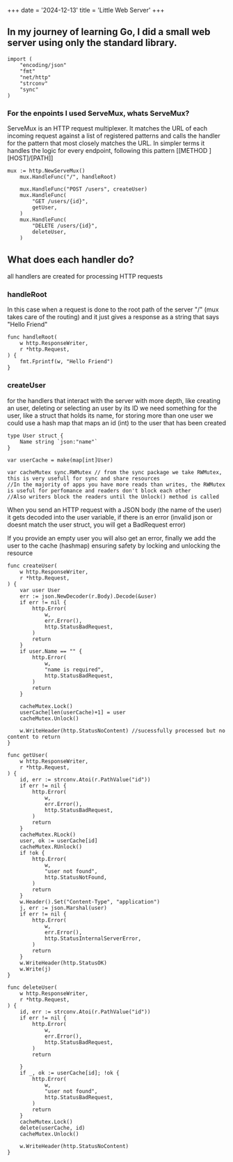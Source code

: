 +++
date = '2024-12-13'
title = 'Little Web Server'
+++

## In my journey of learning Go, I did a small web server using only the standard library.

```golang
import (
	"encoding/json"
	"fmt"
	"net/http"
	"strconv"
	"sync"
)
```

### For the enpoints I used ServeMux, whats ServeMux?

ServeMux is an HTTP request multiplexer.
It matches the URL of each incoming request against a list of registered patterns and calls the handler for the pattern that most closely matches the URL.
In simpler terms it handles the logic for every endpoint, following this pattern [[METHOD ][HOST]/[PATH]]

```golang
mux := http.NewServeMux()
	mux.HandleFunc("/", handleRoot)

	mux.HandleFunc("POST /users", createUser)
	mux.HandleFunc(
		"GET /users/{id}",
		getUser,
	)
	mux.HandleFunc(
		"DELETE /users/{id}",
		deleteUser,
	)
```

## What does each handler do?

all handlers are created for processing HTTP requests

### handleRoot

In this case when a request is done to the root path of the server "/" (mux takes care of the routing) and it just gives a response as a string that says "Hello Friend"

```golang
func handleRoot(
	w http.ResponseWriter,
	r *http.Request,
) {
	fmt.Fprintf(w, "Hello Friend")
}
```

### createUser

for the handlers that interact with the server with more depth, like creating an user, deleting or selecting an user by its ID we need
something for the user, like a struct that holds its name, for storing more than one user we could use a hash map that maps an id (int) to the user that has been created

```golang
type User struct {
	Name string `json:"name"`
}

var userCache = make(map[int]User)

var cacheMutex sync.RWMutex // from the sync package we take RWMutex, this is very usefull for sync and share resources
//In the majority of apps you have more reads than writes, the RWMutex is useful for perfomance and readers don't block each other
//Also writers block the readers until the Unlock() method is called
```

When you send an HTTP request with a JSON body (the name of the user) it gets decoded into the user variable, if there is an error (invalid json or doesnt match the user struct, you will get a BadRequest error)

If you provide an empty user you will also get an error, finally we add the user to the cache (hashmap) ensuring safety by locking and unlocking the resource

```golang
func createUser(
	w http.ResponseWriter,
	r *http.Request,
) {
	var user User
	err := json.NewDecoder(r.Body).Decode(&user)
	if err != nil {
		http.Error(
			w,
			err.Error(),
			http.StatusBadRequest,
		)
		return
	}
	if user.Name == "" {
		http.Error(
			w,
			"name is required",
			http.StatusBadRequest,
		)
		return
	}

	cacheMutex.Lock()
	userCache[len(userCache)+1] = user
	cacheMutex.Unlock()

	w.WriteHeader(http.StatusNoContent) //sucessfully processed but no content to return
}
```

```golang
func getUser(
	w http.ResponseWriter,
	r *http.Request,
) {
	id, err := strconv.Atoi(r.PathValue("id"))
	if err != nil {
		http.Error(
			w,
			err.Error(),
			http.StatusBadRequest,
		)
		return
	}
	cacheMutex.RLock()
	user, ok := userCache[id]
	cacheMutex.RUnlock()
	if !ok {
		http.Error(
			w,
			"user not found",
			http.StatusNotFound,
		)
		return
	}
	w.Header().Set("Content-Type", "application")
	j, err := json.Marshal(user)
	if err != nil {
		http.Error(
			w,
			err.Error(),
			http.StatusInternalServerError,
		)
		return
	}
	w.WriteHeader(http.StatusOK)
	w.Write(j)
}
```

```golang
func deleteUser(
	w http.ResponseWriter,
	r *http.Request,
) {
	id, err := strconv.Atoi(r.PathValue("id"))
	if err != nil {
		http.Error(
			w,
			err.Error(),
			http.StatusBadRequest,
		)
		return

	}
	if _, ok := userCache[id]; !ok {
		http.Error(
			w,
			"user not found",
			http.StatusBadRequest,
		)
		return
	}
	cacheMutex.Lock()
	delete(userCache, id)
	cacheMutex.Unlock()

	w.WriteHeader(http.StatusNoContent)
}
```
